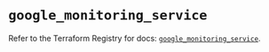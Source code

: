 # `google_monitoring_service`

Refer to the Terraform Registry for docs: [`google_monitoring_service`](https://registry.terraform.io/providers/hashicorp/google/6.27.0/docs/resources/monitoring_service).
